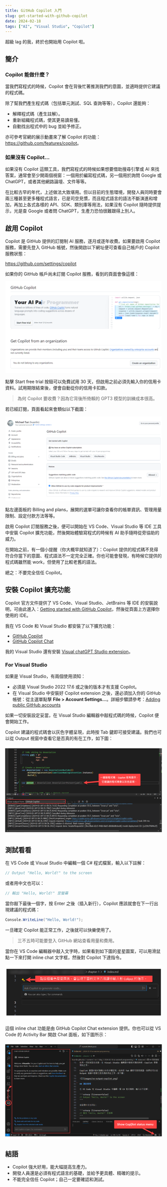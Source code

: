 ```yaml
---
title: GitHub Copilot 入門
slug: get-started-with-github-copilot
date: 2024-02-18
tags: ["AI", "Visual Studio", "Copilot"]
---
```



超級 lag 的我，終於也開始用 Copilot 啦。

## 簡介

### Copilot 能做什麼？

當我們寫程式的時候，Copilot 會在背後忙著推測我們的意圖，並適時提供它建議的程式碼。

除了幫我們產生程式碼（包括單元測試、SQL 查詢等等），Copilot 還能夠：

- 解釋程式碼（產生註解）。
- 重新組織程式碼，使其更易讀易懂。
- 自動找出程式中的 bug 並給予修正。

亦可參考官網的展示動畫來了解 Copilot 的功能：<https://github.com/features/copilot>。

### 如果沒有 Copilot...

如果沒有 Copilot 這類工具，我們寫程式的時候如果想要借助搜尋引擎或 AI 來找答案，通常會至少開兩個視窗：一個用於編寫程式碼，另一個用於詢問 Google 或 ChatGPT，或者其他網路論壇、文件等等。

在比較古早的年代，上述做法大致堪用。但以目前的生態環境，開發人員同時要會兩三種甚至更多種程式語言，已是司空見慣，而且程式語言的語法不斷演進和增加，再加上各式各樣的 API、SDK、類別庫等用法，如果沒有 Copilot 隨時提供提示，光是查 Google 或者問 ChatGPT，生產力恐怕很難跟得上別人。

## 啟用 Copilot

Copilot 是 GitHub 提供的訂閱制 AI 服務，逐月或逐年收費。如果要啟用 Copilot 服務，需要先登入 GitHub 帳號，然後開啟以下網址便可查看自己帳戶的 Copilot 服務狀態：

https://github.com/settings/copilot

如果你的 GitHub 帳戶尚未訂閱 Copilot 服務，看到的頁面會像這樣：

![](images/copilot-not-activated.png)

點擊 Start free trial 按鈕可以免費試用 30 天，但啟用之前必須先輸入你的信用卡資料。試用期限結束後，便會自動從你的信用卡扣款。

> 為何 Copilot 要收費？因為它背後所倚賴的 GPT3 模型的訓練成本很高。

若已經訂閱，頁面看起來會類似以下截圖：

![](images/copilot-activated.png)

點左邊面板的 Billing and plans，展開的選單可讓你查看你的帳單資訊、管理用量限制、設定付款方法等等。

啟用 Copilot 訂閱服務之後，便可以開始在 VS Code、Visual Studio 等 IDE 工具中安裝 Copilot 擴充功能，然後開始體驗寫程式的時候有 AI 助手隨時從旁協助的威力。

在開始之前，有一個小提醒（你大概早就知道了）：Copilot 提供的程式碼不見得符合你當下的意圖、程式語法不一定完全正確。你也可能會發現，有時候它提供的程式碼雖然能 work，但使用了比較老舊的語法。

總之：不要完全信任 Copilot。

## 安裝 Copilot 擴充功能

Copilot 官方文件提供了 VS Code、Visual Studio、JetBrains 等 IDE 的安裝說明，可由此進入：[Getting started with GitHub Copilot](https://docs.github.com/en/copilot/using-github-copilot/getting-started-with-github-copilot)，然後從頁面上方選擇你使用的 IDE。

我在 VS Code 和 Visual Studio 都安裝了以下擴充功能：

- [GitHub Copilot](https://marketplace.visualstudio.com/items?itemName=GitHub.copilot)
- [GitHub Copilot Chat](https://marketplace.visualstudio.com/items?itemName=GitHub.copilot-chat)

我的 Visual Studio 還有安裝 [Visual chatGPT Studio extension](https://marketplace.visualstudio.com/items?itemName=jefferson-pires.VisualChatGPTStudio)。

### For Visual Studio

如果是 Visual Studio，有兩個使用須知：

- 必須是 Visual Studio 2022 17.6 或之後的版本才有支援 Copilot。
- 在 Visual Studio 中安裝好 Copilot extension 之後，還必須加入你的 GitHub 帳號：從主選單點擊 **File > Account Settings...**。詳細步驟請參考：[Adding public GitHub accounts](https://learn.microsoft.com/en-us/visualstudio/ide/work-with-github-accounts?view=vs-2022#adding-public-github-accounts)

如果一切安裝設定妥當，在 Visual Studio 編輯器中敲程式碼的時候，Copilot 便會開始工作。

Copilot 建議的程式碼會以灰色字體呈現，此時按 Tab 鍵即可接受建議。我們也可以從 Output 視窗中查看它是否真的有在工作，如下圖：

![](images/vs-output-copilot.png)

## 測試看看

在 VS Code 或 Visual Studio 中編輯一個 C# 程式檔案，輸入以下註解：

```csharp {linenos=false}
// Output "Hello, World!" to the screen
```

或者用中文也可以：

```csharp {linenos=false}
// 輸出 "Hello, World!" 至螢幕
```

當你敲下最後一個字，按 Enter 之後（插入新行），Copilot 應該就會在下一行出現建議的程式碼：

```csharp {linenos=false}
Console.WriteLine("Hello, World!");
```

一旦確定 Copilot 能正常工作，之後就可以快樂使用了。

> 三不五時可能要登入 GitHub 網站查看用量和費用。

當你在 VS Code 編輯器中敲入文字時，如果看到如下圖的星星圖案，可以用滑鼠點一下來打開 inline chat 文字框，然後對 Copilot 下達指令。

![](images/vscopilot-inline-chat.png)

這個 inline chat 功能是由 GitHub Copilot Chat extension 提供。你也可以從 VS Code 的 Activity Bar 開啟 Chat 面板，如下圖所示：

![](images/vscode-copilot-chat.png)

## 結語

- Copilot 強大好用，能大幅提高生產力。
- 開發人員還是必須有程式語言的基礎，並給予更具體、精確的提示。
- 不能完全信任 Copilot；自己一定要確認和測試。
